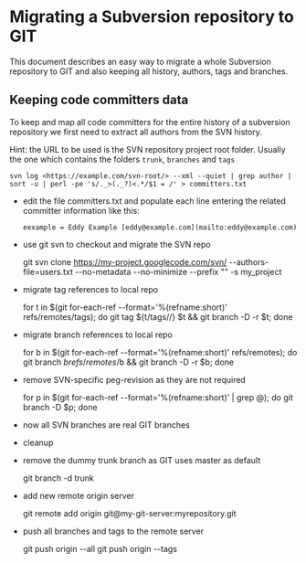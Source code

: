 # Migrating a Subversion repository to GIT

This document describes an easy way to migrate a whole Subversion repository to GIT and also keeping all history, authors, tags and branches.

## Keeping code committers data

To keep and map all code committers for the entire history of a subversion repository we first need to extract all authors from the SVN history.

Hint: the URL to be used is the SVN repository project root folder. Usually the one which contains the folders `trunk`, `branches` and `tags`

```
svn log <https://example.com/svn-root/> --xml --quiet | grep author | sort -u | perl -pe 's/._>(._?)<.*/$1 = /' > committers.txt
```

- edit the file committers.txt and populate each line entering the related committer information like this:

  ```
  eexample = Eddy Example [eddy@example.com](mailto:eddy@example.com)
  ```

- use git svn to checkout and migrate the SVN repo

  git svn clone <https://my-project.googlecode.com/svn/> --authors-file=users.txt --no-metadata --no-minimize --prefix "" -s my_project

- migrate tag references to local repo

  for t in $(git for-each-ref --format='%(refname:short)' refs/remotes/tags); do git tag ${t/tags\//} $t && git branch -D -r $t; done

- migrate branch references to local repo

  for b in $(git for-each-ref --format='%(refname:short)' refs/remotes); do git branch $b refs/remotes/$b && git branch -D -r $b; done

- remove SVN-specific peg-revision as they are not required

  for p in $(git for-each-ref --format='%(refname:short)' | grep @); do git branch -D $p; done

- now all SVN branches are real GIT branches

- cleanup

- remove the dummy trunk branch as GIT uses master as default

  git branch -d trunk

- add new remote origin server

  git remote add origin git@my-git-server:myrepository.git

- push all branches and tags to the remote server

  git push origin --all git push origin --tags
